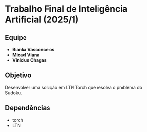 # Trabalho Final de Inteligência Artificial (2025/1)

## Equipe

- **Bianka Vasconcelos**
- **Micael Viana**
- **Vinicius Chagas**

## Objetivo

Desenvolver uma solução em LTN Torch que resolva o problema do Sudoku.

## Dependências

- torch
- LTN
